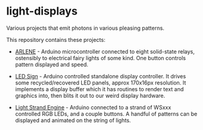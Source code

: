 # light-displays
Various projects that emit photons in various pleasing patterns.


This repository contains these projects:

- [ARLENE](Arlene) - Arduino microcontroller connected to eight solid-state relays, ostensibly to electrical fairy lights of some kind.  One button controls pattern displayed and speed.

- [LED Sign](LED_Sign) - Arduino controlled standalone display controller.  It drives some recycled/recovered LED panels, approx 170x16px resolution.  It implements a display buffer which it has routines to render text and graphics into, then blits it out to our weird display hardware.

- [Light Strand Engine](Light_Strand_Engine) - Arduino connected to a strand of WSxxx controlled RGB LEDs, and a couple buttons.  A handful of patterns can be displayed and animated on the string of lights.

